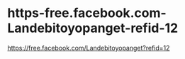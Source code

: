 # https-free.facebook.com-Landebitoyopanget-refid-12
https://free.facebook.com/Landebitoyopanget?refid=12
